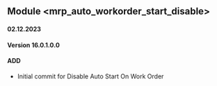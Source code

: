 ## Module <mrp_auto_workorder_start_disable>

#### 02.12.2023
#### Version 16.0.1.0.0
#### ADD
- Initial commit for Disable Auto Start On Work Order
